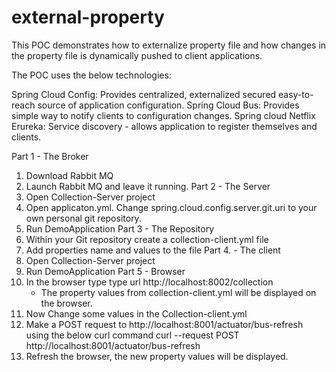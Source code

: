 # external-property
This POC demonstrates how to externalize property file and how changes in the property file
is dynamically pushed to client applications.

The POC uses the below technologies:

Spring Cloud Config: Provides centralized, externalized secured easy-to-reach source of application configuration.
Spring Cloud Bus: Provides simple way to notify clients to configuration changes.
Spring cloud Netflix Erureka: Service discovery - allows application to register themselves and clients.

Part 1 - The Broker
   1. Download Rabbit MQ
   2. Launch Rabbit MQ and leave it running.
Part 2 - The Server
   3. Open Collection-Server project
   4. Open applicaton.yml. Change spring.cloud.config.server.git.uri to your own personal git repository.
   5. Run DemoApplication
Part 3 - The Repository
   6. Within your Git repository create a collection-client.yml file
   7. Add properties name and values to the file
Part 4. - The client
   6. Open Collection-Server project
   7. Run DemoApplication
Part 5 - Browser
   8. In the browser type type url http://localhost:8002/collection
         - The property values from collection-client.yml will be displayed on the browser.
   9. Now Change some values in the Collection-client.yml
  10. Make a POST request to http://localhost:8001/actuator/bus-refresh using the below curl command
        curl --request POST http://localhost:8001/actuator/bus-refresh
  11. Refresh the browser, the new property values will be displayed.
